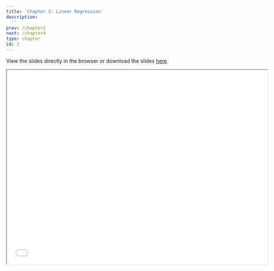 ```yaml
---
title: 'Chapter 3: Linear Regression'
description:
  ''
prev: /chapter2
next: /chapter4
type: chapter
id: 2
---
```



<exercise id="1" title="Theory">

View the slides directly in the browser or download the slides
[here](https://github.com/SMAC-Group/course_data_analytics/raw/master/static/Lecture2.pdf). 

<iframe src="/Lecture2.html" width="710" height="530">
</iframe>



</exercise>



<exercise id="2" title="Application" type = "slides">

<slides source="chapter2_01">
</slides>


</exercise>


<exercise id = "3" title ="Analysis of Variance: Exercises">

</exercise>